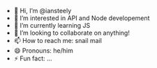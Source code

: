 - 👋 Hi, I’m @iansteely
- 👀 I’m interested in API and Node developement
- 🌱 I’m currently learning JS
- 💞️ I’m looking to collaborate on anything!
- 📫 How to reach me: snail mail
- 😄 Pronouns: he/him
- ⚡ Fun fact: ...

<!---
iansteely/iansteely is a ✨ special ✨ repository because its `README.md` (this file) appears on your GitHub profile.
You can click the Preview link to take a look at your changes.
--->
